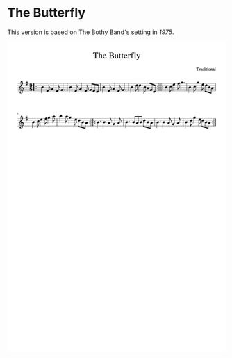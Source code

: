 #  The Butterfly

This version is based on The Bothy Band's setting in _1975_.

![The Butterfly](The_Butterfly-1.png)